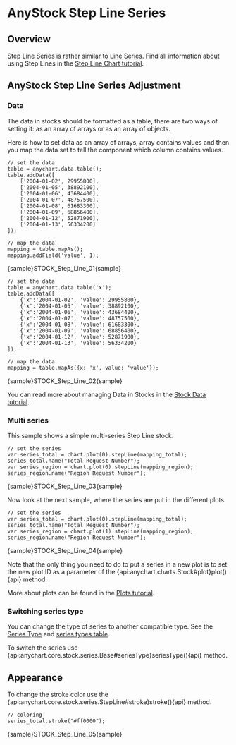 # AnyStock Step Line Series

## Overview

Step Line Series is rather similar to [Line Series](Line). Find all information about using Step Lines in the [Step Line Chart tutorial](../../Basic_Charts/Step_Line_Chart).

## AnyStock Step Line Series Adjustment

### Data 

The data in stocks should be formatted as a table, there are two ways of setting it: as an array of arrays or as an array of objects. 

Here is how to set data as an array of arrays, array contains values and then you map the data set to tell the component which column contains values.

```
// set the data
table = anychart.data.table();
table.addData([
	['2004-01-02', 29955800],
	['2004-01-05', 38892100],
	['2004-01-06', 43684400],
	['2004-01-07', 48757500],
	['2004-01-08', 61683300],
	['2004-01-09', 68856400],
	['2004-01-12', 52871900],
	['2004-01-13', 56334200]
]);

// map the data
mapping = table.mapAs();
mapping.addField('value', 1);
```

{sample}STOCK\_Step\_Line\_01{sample}

```
// set the data
table = anychart.data.table('x');
table.addData([
	{'x':'2004-01-02', 'value': 29955800},
	{'x':'2004-01-05', 'value': 38892100},
	{'x':'2004-01-06', 'value': 43684400},
	{'x':'2004-01-07', 'value': 48757500},
	{'x':'2004-01-08', 'value': 61683300},
	{'x':'2004-01-09', 'value': 68856400},
	{'x':'2004-01-12', 'value': 52871900},
	{'x':'2004-01-13', 'value': 56334200}
]);

// map the data
mapping = table.mapAs({x: 'x', value: 'value'});	
```

{sample}STOCK\_Step\_Line\_02{sample}

You can read more about managing Data in Stocks in the [Stock Data tutorial](../Data).

### Multi series

This sample shows a simple multi-series Step Line stock. 

```  
// set the series
var series_total = chart.plot(0).stepLine(mapping_total);
series_total.name("Total Request Number");
var series_region = chart.plot(0).stepLine(mapping_region);
series_region.name("Region Request Number");
```

{sample}STOCK\_Step\_Line\_03{sample}

Now look at the next sample, where the series are put in the different plots.

```  
// set the series
var series_total = chart.plot(0).stepLine(mapping_total);
series_total.name("Total Request Number");
var series_region = chart.plot(1).stepLine(mapping_region);
series_region.name("Region Request Number");
```

{sample}STOCK\_Step\_Line\_04{sample}

Note that the only thing you need to do to put a series in a new plot is to set the new plot ID as a parameter of the {api:anychart.charts.Stock#plot}plot(){api} method.

More about plots can be found in the [Plots tutorial](../Chart_Plots).

### Switching series type

You can change the type of series to another compatible type. See the [Series Type](Series_Type) and [series types table](Supported_Series#list_of_supported_series).

To switch the series use {api:anychart.core.stock.series.Base#seriesType}seriesType(){api} method.

##  Appearance

To change the stroke color use the {api:anychart.core.stock.series.StepLine#stroke}stroke(){api} method.

```
// coloring
series_total.stroke("#ff0000");
```

{sample}STOCK\_Step\_Line\_05{sample}